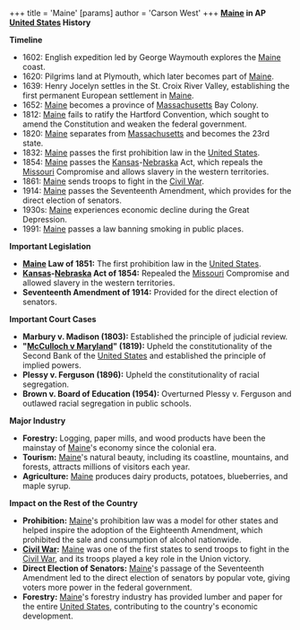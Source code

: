 +++
 title = 'Maine'
[params]
	author = 'Carson West'
+++
**[Maine](./../maine/) in AP [United States](./../united-states/) History**

**Timeline**

* 1602: English expedition led by George Waymouth explores the [Maine](./../maine/) coast.
* 1620: Pilgrims land at Plymouth, which later becomes part of [Maine](./../maine/).
* 1639: Henry Jocelyn settles in the St. Croix River Valley, establishing the first permanent European settlement in [Maine](./../maine/).
* 1652: [Maine](./../maine/) becomes a province of [Massachusetts](./../massachusetts/) Bay Colony.
* 1812: [Maine](./../maine/) fails to ratify the Hartford Convention, which sought to amend the Constitution and weaken the federal government.
* 1820: [Maine](./../maine/) separates from [Massachusetts](./../massachusetts/) and becomes the 23rd state.
* 1832: [Maine](./../maine/) passes the first prohibition law in the [United States](./../united-states/).
* 1854: [Maine](./../maine/) passes the [Kansas](./../kansas/)-[Nebraska](./../nebraska/) Act, which repeals the [Missouri](./../missouri/) Compromise and allows slavery in the western territories.
* 1861: [Maine](./../maine/) sends troops to fight in the [Civil War](./../civil-war/).
* 1914: [Maine](./../maine/) passes the Seventeenth Amendment, which provides for the direct election of senators.
* 1930s: [Maine](./../maine/) experiences economic decline during the Great Depression.
* 1991: [Maine](./../maine/) passes a law banning smoking in public places.

**Important Legislation**

* **[Maine](./../maine/) Law of 1851:** The first prohibition law in the [United States](./../united-states/).
* **[Kansas](./../kansas/)-[Nebraska](./../nebraska/) Act of 1854:** Repealed the [Missouri](./../missouri/) Compromise and allowed slavery in the western territories.
* **Seventeenth Amendment of 1914:** Provided for the direct election of senators.

**Important Court Cases**

* **Marbury v. Madison (1803):** Established the principle of judicial review.
* **"[McCulloch v Maryland](./../mcculloch-v-maryland/)" (1819):** Upheld the constitutionality of the Second Bank of the [United States](./../united-states/) and established the principle of implied powers.
* **Plessy v. Ferguson (1896):** Upheld the constitutionality of racial segregation.
* **Brown v. Board of Education (1954):** Overturned Plessy v. Ferguson and outlawed racial segregation in public schools.

**Major Industry**

* **Forestry:** Logging, paper mills, and wood products have been the mainstay of [Maine](./../maine/)'s economy since the colonial era.
* **Tourism:** [Maine](./../maine/)'s natural beauty, including its coastline, mountains, and forests, attracts millions of visitors each year.
* **Agriculture:** [Maine](./../maine/) produces dairy products, potatoes, blueberries, and maple syrup.

**Impact on the Rest of the Country**

* **Prohibition:** [Maine](./../maine/)'s prohibition law was a model for other states and helped inspire the adoption of the Eighteenth Amendment, which prohibited the sale and consumption of alcohol nationwide.
* **[Civil War](./../civil-war/):** [Maine](./../maine/) was one of the first states to send troops to fight in the [Civil War](./../civil-war/), and its troops played a key role in the Union victory.
* **Direct Election of Senators:** [Maine](./../maine/)'s passage of the Seventeenth Amendment led to the direct election of senators by popular vote, giving voters more power in the federal government.
* **Forestry:** [Maine](./../maine/)'s forestry industry has provided lumber and paper for the entire [United States](./../united-states/), contributing to the country's economic development.